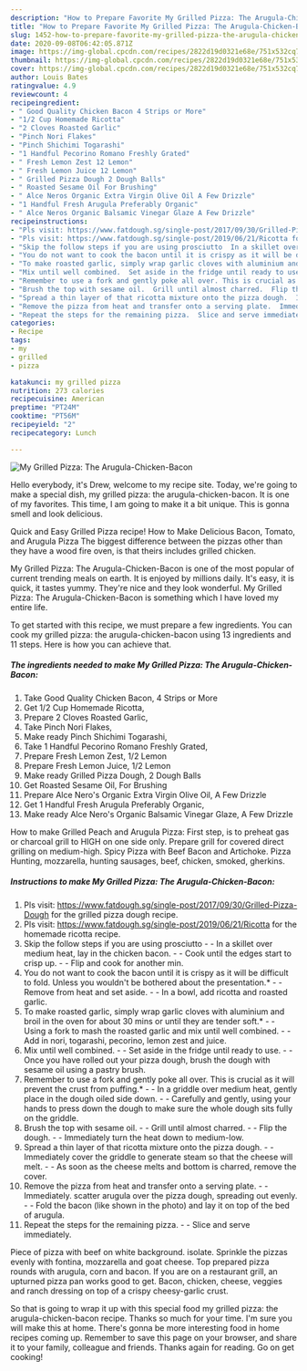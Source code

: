 ```yaml
---
description: "How to Prepare Favorite My Grilled Pizza: The Arugula-Chicken-Bacon"
title: "How to Prepare Favorite My Grilled Pizza: The Arugula-Chicken-Bacon"
slug: 1452-how-to-prepare-favorite-my-grilled-pizza-the-arugula-chicken-bacon
date: 2020-09-08T06:42:05.871Z
image: https://img-global.cpcdn.com/recipes/2822d19d0321e68e/751x532cq70/my-grilled-pizza-the-arugula-chicken-bacon-recipe-main-photo.jpg
thumbnail: https://img-global.cpcdn.com/recipes/2822d19d0321e68e/751x532cq70/my-grilled-pizza-the-arugula-chicken-bacon-recipe-main-photo.jpg
cover: https://img-global.cpcdn.com/recipes/2822d19d0321e68e/751x532cq70/my-grilled-pizza-the-arugula-chicken-bacon-recipe-main-photo.jpg
author: Louis Bates
ratingvalue: 4.9
reviewcount: 4
recipeingredient:
- " Good Quality Chicken Bacon 4 Strips or More"
- "1/2 Cup Homemade Ricotta"
- "2 Cloves Roasted Garlic"
- "Pinch Nori Flakes"
- "Pinch Shichimi Togarashi"
- "1 Handful Pecorino Romano Freshly Grated"
- " Fresh Lemon Zest 12 Lemon"
- " Fresh Lemon Juice 12 Lemon"
- " Grilled Pizza Dough 2 Dough Balls"
- " Roasted Sesame Oil For Brushing"
- " Alce Neros Organic Extra Virgin Olive Oil A Few Drizzle"
- "1 Handful Fresh Arugula Preferably Organic"
- " Alce Neros Organic Balsamic Vinegar Glaze A Few Drizzle"
recipeinstructions:
- "Pls visit: https://www.fatdough.sg/single-post/2017/09/30/Grilled-Pizza-Dough for the grilled pizza dough recipe."
- "Pls visit: https://www.fatdough.sg/single-post/2019/06/21/Ricotta for the homemade ricotta recipe."
- "Skip the follow steps if you are using prosciutto  In a skillet over medium heat, lay in the chicken bacon.  Cook until the edges start to crisp up.  Flip and cook for another min."
- "You do not want to cook the bacon until it is crispy as it will be difficult to fold. Unless you wouldn&#39;t be bothered about the presentation.*  Remove from heat and set aside.  In a bowl, add ricotta and roasted garlic."
- "To make roasted garlic, simply wrap garlic cloves with aluminium and broil in the oven for about 30 mins or until they are tender soft.*  Using a fork to mash the roasted garlic and mix until well combined.  Add in nori, togarashi, pecorino, lemon zest and juice."
- "Mix until well combined.  Set aside in the fridge until ready to use.  Once you have rolled out your pizza dough, brush the dough with sesame oil using a pastry brush."
- "Remember to use a fork and gently poke all over. This is crucial as it will prevent the crust from puffing.*  In a griddle over medium heat, gently place in the dough oiled side down.  Carefully and gently, using your hands to press down the dough to make sure the whole dough sits fully on the griddle."
- "Brush the top with sesame oil.  Grill until almost charred.  Flip the dough.  Immediately turn the heat down to medium-low."
- "Spread a thin layer of that ricotta mixture onto the pizza dough.  Immediately cover the griddle to generate steam so that the cheese will melt.  As soon as the cheese melts and bottom is charred, remove the cover."
- "Remove the pizza from heat and transfer onto a serving plate.  Immediately. scatter arugula over the pizza dough, spreading out evenly.  Fold the bacon (like shown in the photo) and lay it on top of the bed of arugula."
- "Repeat the steps for the remaining pizza.  Slice and serve immediately."
categories:
- Recipe
tags:
- my
- grilled
- pizza

katakunci: my grilled pizza 
nutrition: 273 calories
recipecuisine: American
preptime: "PT24M"
cooktime: "PT56M"
recipeyield: "2"
recipecategory: Lunch

---
```



![My Grilled Pizza: The Arugula-Chicken-Bacon](https://img-global.cpcdn.com/recipes/2822d19d0321e68e/751x532cq70/my-grilled-pizza-the-arugula-chicken-bacon-recipe-main-photo.jpg)

Hello everybody, it's Drew, welcome to my recipe site. Today, we're going to make a special dish, my grilled pizza: the arugula-chicken-bacon. It is one of my favorites. This time, I am going to make it a bit unique. This is gonna smell and look delicious.

Quick and Easy Grilled Pizza recipe! How to Make Delicious Bacon, Tomato, and Arugula Pizza The biggest difference between the pizzas other than they have a wood fire oven, is that theirs includes grilled chicken.

My Grilled Pizza: The Arugula-Chicken-Bacon is one of the most popular of current trending meals on earth. It is enjoyed by millions daily. It's easy, it is quick, it tastes yummy. They're nice and they look wonderful. My Grilled Pizza: The Arugula-Chicken-Bacon is something which I have loved my entire life.


To get started with this recipe, we must prepare a few ingredients. You can cook my grilled pizza: the arugula-chicken-bacon using 13 ingredients and 11 steps. Here is how you can achieve that.

<!--inarticleads1-->

##### The ingredients needed to make My Grilled Pizza: The Arugula-Chicken-Bacon:

1. Take  Good Quality Chicken Bacon, 4 Strips or More
1. Get 1/2 Cup Homemade Ricotta,
1. Prepare 2 Cloves Roasted Garlic,
1. Take Pinch Nori Flakes,
1. Make ready Pinch Shichimi Togarashi,
1. Take 1 Handful Pecorino Romano Freshly Grated,
1. Prepare  Fresh Lemon Zest, 1/2 Lemon
1. Prepare  Fresh Lemon Juice, 1/2 Lemon
1. Make ready  Grilled Pizza Dough, 2 Dough Balls
1. Get  Roasted Sesame Oil, For Brushing
1. Prepare  Alce Nero&#39;s Organic Extra Virgin Olive Oil, A Few Drizzle
1. Get 1 Handful Fresh Arugula Preferably Organic,
1. Make ready  Alce Nero&#39;s Organic Balsamic Vinegar Glaze, A Few Drizzle


How to make Grilled Peach and Arugula Pizza: First step, is to preheat gas or charcoal grill to HIGH on one side only. Prepare grill for covered direct grilling on medium-high. Spicy Pizza with Beef Bacon and Artichoke. Pizza Hunting, mozzarella, hunting sausages, beef, chicken, smoked, gherkins. 

<!--inarticleads2-->

##### Instructions to make My Grilled Pizza: The Arugula-Chicken-Bacon:

1. Pls visit: https://www.fatdough.sg/single-post/2017/09/30/Grilled-Pizza-Dough for the grilled pizza dough recipe.
1. Pls visit: https://www.fatdough.sg/single-post/2019/06/21/Ricotta for the homemade ricotta recipe.
1. Skip the follow steps if you are using prosciutto -  - In a skillet over medium heat, lay in the chicken bacon. -  - Cook until the edges start to crisp up. -  - Flip and cook for another min.
1. You do not want to cook the bacon until it is crispy as it will be difficult to fold. Unless you wouldn&#39;t be bothered about the presentation.* -  - Remove from heat and set aside. -  - In a bowl, add ricotta and roasted garlic.
1. To make roasted garlic, simply wrap garlic cloves with aluminium and broil in the oven for about 30 mins or until they are tender soft.* -  - Using a fork to mash the roasted garlic and mix until well combined. -  - Add in nori, togarashi, pecorino, lemon zest and juice.
1. Mix until well combined. -  - Set aside in the fridge until ready to use. -  - Once you have rolled out your pizza dough, brush the dough with sesame oil using a pastry brush.
1. Remember to use a fork and gently poke all over. This is crucial as it will prevent the crust from puffing.* -  - In a griddle over medium heat, gently place in the dough oiled side down. -  - Carefully and gently, using your hands to press down the dough to make sure the whole dough sits fully on the griddle.
1. Brush the top with sesame oil. -  - Grill until almost charred. -  - Flip the dough. -  - Immediately turn the heat down to medium-low.
1. Spread a thin layer of that ricotta mixture onto the pizza dough. -  - Immediately cover the griddle to generate steam so that the cheese will melt. -  - As soon as the cheese melts and bottom is charred, remove the cover.
1. Remove the pizza from heat and transfer onto a serving plate. -  - Immediately. scatter arugula over the pizza dough, spreading out evenly. -  - Fold the bacon (like shown in the photo) and lay it on top of the bed of arugula.
1. Repeat the steps for the remaining pizza. -  - Slice and serve immediately.


Piece of pizza with beef on white background. isolate. Sprinkle the pizzas evenly with fontina, mozzarella and goat cheese. Top prepared pizza rounds with arugula, corn and bacon. If you are on a restaurant grill, an upturned pizza pan works good to get. Bacon, chicken, cheese, veggies and ranch dressing on top of a crispy cheesy-garlic crust. 

So that is going to wrap it up with this special food my grilled pizza: the arugula-chicken-bacon recipe. Thanks so much for your time. I'm sure you will make this at home. There's gonna be more interesting food in home recipes coming up. Remember to save this page on your browser, and share it to your family, colleague and friends. Thanks again for reading. Go on get cooking!
